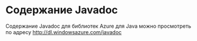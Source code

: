 <properties linkid="develop-java-javadocs" urlDisplayName="Javadocs" pageTitle="Javadocs - ресурсы Azure" metaKeywords="" description="Справочник по API Javadoc для Azure SDK для Java." metaCanonical="" services="" documentationCenter="Java" title="Содержание Javadoc" authors="waltpo" solutions="" manager="bjsmith" editor="mollybos" />

# Содержание Javadoc

Содержание Javadoc для библиотек Azure для Java можно просмотреть по адресу <http://dl.windowsazure.com/javadoc>

